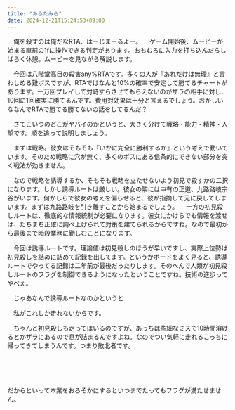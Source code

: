 ```yaml
---
title: "あるたみら"
date: 2024-12-21T15:24:53+09:00
---
```

　俺を殺すのは俺だなRTA、はーじまーるよー。
　ゲーム開始後、ムービーが始まる直前の1fに操作できる判定があります。おもむろに入力を打ち込んだらしばらく休憩。ムービーを見ながら解説します。

　今回は八階堂高目の殺害any%RTAです。多くの人が『あれだけは無理』と言わしめる難ボスですが、RTAではなんと10%の確率で安定して勝てるチャートがあります。一万回プレイして対峙すらさせてもらえないのがザラの相手に対し、10回に1回確実に勝てるんです。費用対効果は十分と言えるでしょう。おかしいななんでRTAで勝てる勝てないの話をしてるんだ？

　さてこいつのどこがヤバイのかというと、大きく分けて戦略・能力・精神・人望です。順を追って説明しましょう。

　まずは戦略。彼女はそもそも『いかに完全に勝利するか』という考えで動いています。そのため戦略に穴が無く、多くのボスにある信条的にできない部分を突く戦法が効きません。

　なので戦略を誘導するか、そもそも戦略を立たせないよう初見で殺すかの二択になります。しかし誘導ルートは厳しい。彼女の隣には中有の正道、九路路岐宗谷がいます。何かしらで彼女の考えを偏らせると、彼が指摘して元に戻してしまいます。まずは九路路岐を引き離すことから始まるでしょう。
　一方の初見殺しルートは、徹底的な情報統制が必要になります。彼女にかけらでも情報を渡せば、たちまち正確に調べ上げられて対策を建てられるからですね。なので最初から最後まで暗殺業務に勤しむことになります。

　今回は誘導ルートです。理論値は初見殺しのほうが早いですし、実際上位勢は初見殺しを詰めに詰めて記録を出してます。というかボードをよく見ると、誘導ルートでやってる記録は二年前が最後だったりします。そのへんで人類が初見殺しルートのフラグを制御できるようになったということですね。技術の進歩ってやべえ。

　じゃあなんで誘導ルートなのかというと






　私がこれしか走れないからです。

　ちゃんと初見殺しも走ってはいるのですが、あっちは些細なミスで10時間溶けるとかザラにあるので息が詰まるんですよね。なのでつい気軽に走れるこっちに帰ってきてしまうんです。つまり敗北者です。

　
　

　







だからといって本業をおろそかにするといつまでたってもフラグが満たせません。
